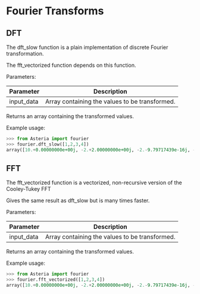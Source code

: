 # Fourier Transforms
## DFT
The dft_slow function is a plain implementation of discrete Fourier transformation. 

The fft_vectorized function depends on this function.

Parameters:

| Parameter | Description |
| --- | --- |
| input_data | Array containing the values to be transformed. |

Returns an array containing the transformed values.

Example usage: 
```python
>>> from Asteria import fourier
>>> fourier.dft_slow([1,2,3,4])
array([10.+0.00000000e+00j, -2.+2.00000000e+00j, -2.-9.79717439e-16j, -2.-2.00000000e+00j])
```

## FFT
The fft_vectorized function is a vectorized, non-recursive version of the Cooley-Tukey FFT

Gives the same result as dft_slow but is many times faster. 

Parameters:

| Parameter | Description |
| --- | --- |
| input_data | Array containing the values to be transformed. |

Returns an array containing the transformed values.

Example usage: 
```python
>>> from Asteria import fourier
>>> fourier.fft_vectorized([1,2,3,4])
array([10.+0.00000000e+00j, -2.+2.00000000e+00j, -2.-9.79717439e-16j, -2.-2.00000000e+00j])
```